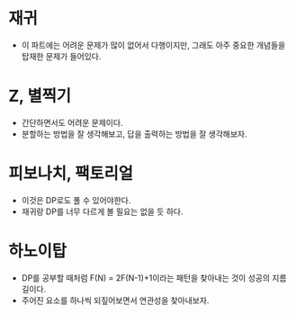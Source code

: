 # 재귀
- 이 파트에는 어려운 문제가 많이 없어서 다행이지만, 그래도 아주 중요한 개념들을 탑재한 문제가 들어있다.

# Z, 별찍기
- 간단하면서도 어려운 문제이다.
- 분할하는 방법을 잘 생각해보고, 답을 출력하는 방법을 잘 생각해보자.

# 피보나치, 팩토리얼
- 이것은 DP로도 풀 수 있어야한다.
- 재귀랑 DP를 너무 다르게 볼 필요는 없을 듯 하다.

# 하노이탑
- DP를 공부할 때처럼 F(N) = 2F(N-1)+1이라는 패턴을 찾아내는 것이 성공의 지름길이다.
- 주어진 요소를 하나씩 되짚어보면서 연관성을 찾아내보자.

